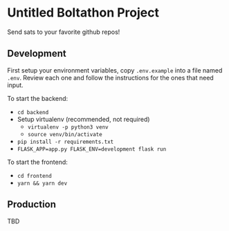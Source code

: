 # Untitled Boltathon Project

Send sats to your favorite github repos!

## Development

First setup your environment variables, copy `.env.example` into a file named `.env`. Review each one and follow the instructions for the ones that need input.

To start the backend:
* `cd backend`
* Setup virtualenv (recommended, not required)
  * `virtualenv -p python3 venv` 
  * `source venv/bin/activate`
* `pip install -r requirements.txt`
* `FLASK_APP=app.py FLASK_ENV=development flask run`

To start the frontend:
* `cd frontend`
* `yarn && yarn dev`

## Production

TBD
